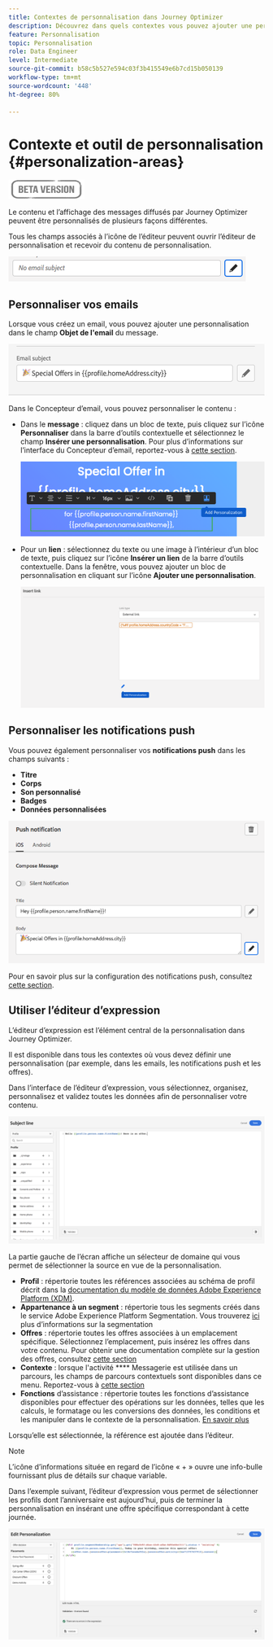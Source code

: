 ```yaml
---
title: Contextes de personnalisation dans Journey Optimizer
description: Découvrez dans quels contextes vous pouvez ajouter une personnalisation.
feature: Personnalisation
topic: Personnalisation
role: Data Engineer
level: Intermediate
source-git-commit: b58c5b527e594c03f3b415549e6b7cd15b050139
workflow-type: tm+mt
source-wordcount: '448'
ht-degree: 80%

---
```


# Contexte et outil de personnalisation {#personalization-areas}

![](../assets/do-not-localize/badge.png)

Le contenu et l’affichage des messages diffusés par Journey Optimizer peuvent être personnalisés de plusieurs façons différentes.

Tous les champs associés à l’icône de l’éditeur peuvent ouvrir l’éditeur de personnalisation et recevoir du contenu de personnalisation.

![](assets/perso_icon.png)

## Personnaliser vos emails

Lorsque vous créez un email, vous pouvez ajouter une personnalisation dans le champ **Objet de l&#39;email** du message.

![](assets/perso_subject.png)

Dans le Concepteur d’email, vous pouvez personnaliser le contenu :

* Dans le **message** : cliquez dans un bloc de texte, puis cliquez sur l’icône **Personnaliser** dans la barre d’outils contextuelle et sélectionnez le champ **Insérer une personnalisation**. Pour plus d’informations sur l’interface du Concepteur d’email, reportez-vous à [cette section](../design-emails.md).

   ![](assets/perso_insert.png)

* Pour un **lien** : sélectionnez du texte ou une image à l’intérieur d’un bloc de texte, puis cliquez sur l’icône **Insérer un lien** de la barre d’outils contextuelle. Dans la fenêtre, vous pouvez ajouter un bloc de personnalisation en cliquant sur l’icône **Ajouter une personnalisation**.

   ![](assets/perso_link.png)

## Personnaliser les notifications push

Vous pouvez également personnaliser vos **notifications push** dans les champs suivants :

* **Titre**
* **Corps**
* **Son personnalisé**
* **Badges**
* **Données personnalisées**

![](assets/perso_push.png)

Pour en savoir plus sur la configuration des notifications push, consultez [cette section](../create-push.md).

## Utiliser l’éditeur d’expression

L’éditeur d’expression est l’élément central de la personnalisation dans Journey Optimizer.

Il est disponible dans tous les contextes où vous devez définir une personnalisation (par exemple, dans les emails, les notifications push et les offres).

Dans l’interface de l’éditeur d’expression, vous sélectionnez, organisez, personnalisez et validez toutes les données afin de personnaliser votre contenu.

![](assets/perso_ee1.png)

La partie gauche de l’écran affiche un sélecteur de domaine qui vous permet de sélectionner la source en vue de la personnalisation.

* **Profil** : répertorie toutes les références associées au schéma de profil décrit dans la [ documentation du modèle de données Adobe Experience Platform (XDM)](https://experienceleague.adobe.com/docs/experience-platform/xdm/home.html?lang=fr).
* **Appartenance à un segment** : répertorie tous les segments créés dans le service Adobe Experience Platform Segmentation. Vous trouverez [ici](https://experienceleague.adobe.com/docs/experience-platform/segmentation/home.html?lang=fr) plus d’informations sur la segmentation
* **Offres** : répertorie toutes les offres associées à un emplacement spécifique. Sélectionnez l’emplacement, puis insérez les offres dans votre contenu. Pour obtenir une documentation complète sur la gestion des offres, consultez [cette section](../deliver-personalized-offers.md)
* **Contexte**  : lorsque l&#39;activité  **** Messagerie est utilisée dans un parcours, les champs de parcours contextuels sont disponibles dans ce menu. Reportez-vous à [cette section](personalization-use-case.md)
* **Fonctions**  d’assistance : répertorie toutes les fonctions d’assistance disponibles pour effectuer des opérations sur les données, telles que les calculs, le formatage ou les conversions des données, les conditions et les manipuler dans le contexte de la personnalisation. [En savoir plus](functions/functions.md)



Lorsqu’elle est sélectionnée, la référence est ajoutée dans l’éditeur.

>[!NOTE]
>
>L’icône d’informations située en regard de l’icône « + » ouvre une info-bulle fournissant plus de détails sur chaque variable.

Dans l’exemple suivant, l’éditeur d’expression vous permet de sélectionner les profils dont l’anniversaire est aujourd’hui, puis de terminer la personnalisation en insérant une offre spécifique correspondant à cette journée.

![](assets/perso_ee2.png)




